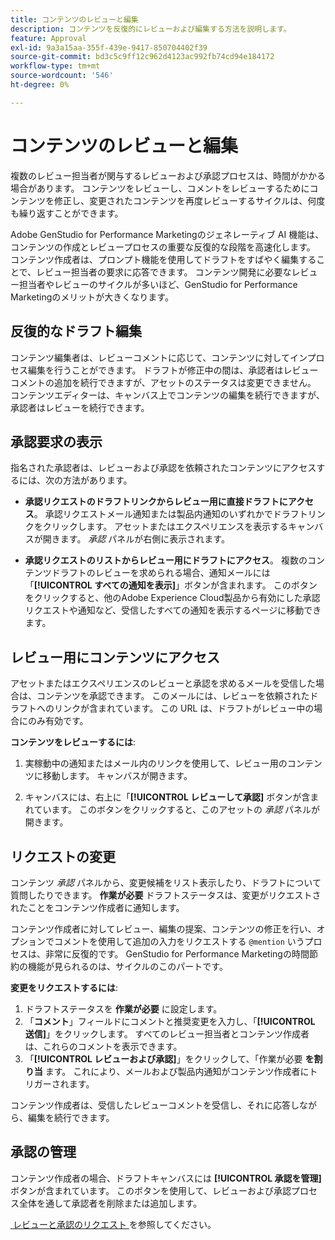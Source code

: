 ```yaml
---
title: コンテンツのレビューと編集
description: コンテンツを反復的にレビューおよび編集する方法を説明します。
feature: Approval
exl-id: 9a3a15aa-355f-439e-9417-850704402f39
source-git-commit: bd3c5c9ff12c962d4123ac992fb74cd94e184172
workflow-type: tm+mt
source-wordcount: '546'
ht-degree: 0%

---
```


# コンテンツのレビューと編集

複数のレビュー担当者が関与するレビューおよび承認プロセスは、時間がかかる場合があります。 コンテンツをレビューし、コメントをレビューするためにコンテンツを修正し、変更されたコンテンツを再度レビューするサイクルは、何度も繰り返すことができます。

Adobe GenStudio for Performance Marketingのジェネレーティブ AI 機能は、コンテンツの作成とレビュープロセスの重要な反復的な段階を高速化します。 コンテンツ作成者は、プロンプト機能を使用してドラフトをすばやく編集することで、レビュー担当者の要求に応答できます。 コンテンツ開発に必要なレビュー担当者やレビューのサイクルが多いほど、GenStudio for Performance Marketingのメリットが大きくなります。

## 反復的なドラフト編集

コンテンツ編集者は、レビューコメントに応じて、コンテンツに対してインプロセス編集を行うことができます。 ドラフトが修正中の間は、承認者はレビューコメントの追加を続行できますが、アセットのステータスは変更できません。 コンテンツエディターは、キャンバス上でコンテンツの編集を続行できますが、承認者はレビューを続行できます。

## 承認要求の表示

指名された承認者は、レビューおよび承認を依頼されたコンテンツにアクセスするには、次の方法があります。

* **承認リクエストのドラフトリンクからレビュー用に直接ドラフトにアクセス**。 承認リクエストメール通知または製品内通知のいずれかでドラフトリンクをクリックします。  アセットまたはエクスペリエンスを表示するキャンバスが開きます。 _承認_ パネルが右側に表示されます。

* **承認リクエストのリストからレビュー用にドラフトにアクセス**。 複数のコンテンツドラフトのレビューを求められる場合、通知メールには「**[!UICONTROL すべての通知を表示]**」ボタンが含まれます。 このボタンをクリックすると、他のAdobe Experience Cloud製品から有効にした承認リクエストや通知など、受信したすべての通知を表示するページに移動できます。

## レビュー用にコンテンツにアクセス

アセットまたはエクスペリエンスのレビューと承認を求めるメールを受信した場合は、コンテンツを承認できます。 このメールには、レビューを依頼されたドラフトへのリンクが含まれています。 この URL は、ドラフトがレビュー中の場合にのみ有効です。

**コンテンツをレビューするには**:

1. 実稼動中の通知またはメール内のリンクを使用して、レビュー用のコンテンツに移動します。 キャンバスが開きます。

1. キャンバスには、右上に「**[!UICONTROL レビューして承認]** ボタンが含まれています。 このボタンをクリックすると、このアセットの _承認_ パネルが開きます。

## リクエストの変更

コンテンツ _承認_ パネルから、変更候補をリスト表示したり、ドラフトについて質問したりできます。 **作業が必要** ドラフトステータスは、変更がリクエストされたことをコンテンツ作成者に通知します。

コンテンツ作成者に対してレビュー、編集の提案、コンテンツの修正を行い、オプションでコメントを使用して追加の入力をリクエストする `@mention` いうプロセスは、非常に反復的です。 GenStudio for Performance Marketingの時間節約の機能が見られるのは、サイクルのこのパートです。

**変更をリクエストするには**:

1. ドラフトステータスを **作業が必要** に設定します。
1. 「**コメント**」フィールドにコメントと推奨変更を入力し、「**[!UICONTROL 送信]**」をクリックします。 すべてのレビュー担当者とコンテンツ作成者は、これらのコメントを表示できます。
1. 「**[!UICONTROL レビューおよび承認]**」をクリックして、「作業が必要 **を割り当** ます。 これにより、メールおよび製品内通知がコンテンツ作成者にトリガーされます。

コンテンツ作成者は、受信したレビューコメントを受信し、それに応答しながら、編集を続行できます。

## 承認の管理

コンテンツ作成者の場合、ドラフトキャンバスには **[!UICONTROL 承認を管理]** ボタンが含まれています。 このボタンを使用して、レビューおよび承認プロセス全体を通して承認者を削除または追加します。

[&#x200B; レビューと承認のリクエスト &#x200B;](./request-review.md) を参照してください。
